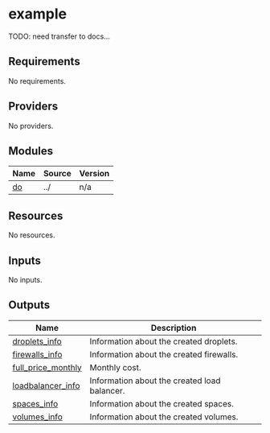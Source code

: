 # example

TODO: need transfer to docs...

<!-- BEGINNING OF PRE-COMMIT-TERRAFORM DOCS HOOK -->
## Requirements

No requirements.

## Providers

No providers.

## Modules

| Name | Source | Version |
|------|--------|---------|
| <a name="module_do"></a> [do](#module\_do) | ../ | n/a |

## Resources

No resources.

## Inputs

No inputs.

## Outputs

| Name | Description |
|------|-------------|
| <a name="output_droplets_info"></a> [droplets\_info](#output\_droplets\_info) | Information about the created droplets. |
| <a name="output_firewalls_info"></a> [firewalls\_info](#output\_firewalls\_info) | Information about the created firewalls. |
| <a name="output_full_price_monthly"></a> [full\_price\_monthly](#output\_full\_price\_monthly) | Monthly cost. |
| <a name="output_loadbalancer_info"></a> [loadbalancer\_info](#output\_loadbalancer\_info) | Information about the created load balancer. |
| <a name="output_spaces_info"></a> [spaces\_info](#output\_spaces\_info) | Information about the created spaces. |
| <a name="output_volumes_info"></a> [volumes\_info](#output\_volumes\_info) | Information about the created volumes. |
<!-- END OF PRE-COMMIT-TERRAFORM DOCS HOOK -->
